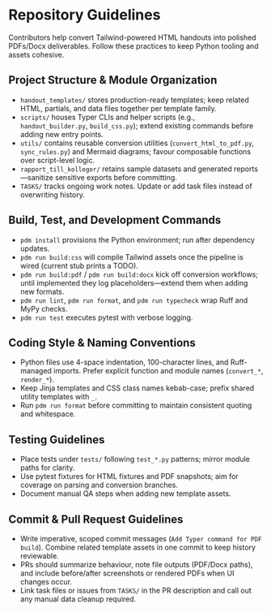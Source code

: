 # Repository Guidelines
Contributors help convert Tailwind-powered HTML handouts into polished PDFs/Docx deliverables. Follow these practices to keep Python tooling and assets cohesive.

## Project Structure & Module Organization
- `handout_templates/` stores production-ready templates; keep related HTML, partials, and data files together per template family.
- `scripts/` houses Typer CLIs and helper scripts (e.g., `handout_builder.py`, `build_css.py`); extend existing commands before adding new entry points.
- `utils/` contains reusable conversion utilities (`convert_html_to_pdf.py`, `sync_rules.py`) and Mermaid diagrams; favour composable functions over script-level logic.
- `rapport_till_kollegor/` retains sample datasets and generated reports—sanitize sensitive exports before committing.
- `TASKS/` tracks ongoing work notes. Update or add task files instead of overwriting history.

## Build, Test, and Development Commands
- `pdm install` provisions the Python environment; run after dependency updates.
- `pdm run build:css` will compile Tailwind assets once the pipeline is wired (current stub prints a TODO).
- `pdm run build:pdf` / `pdm run build:docx` kick off conversion workflows; until implemented they log placeholders—extend them when adding new formats.
- `pdm run lint`, `pdm run format`, and `pdm run typecheck` wrap Ruff and MyPy checks.
- `pdm run test` executes pytest with verbose logging.

## Coding Style & Naming Conventions
- Python files use 4-space indentation, 100-character lines, and Ruff-managed imports. Prefer explicit function and module names (`convert_*`, `render_*`).
- Keep Jinja templates and CSS class names kebab-case; prefix shared utility templates with `_`.
- Run `pdm run format` before committing to maintain consistent quoting and whitespace.

## Testing Guidelines
- Place tests under `tests/` following `test_*.py` patterns; mirror module paths for clarity.
- Use pytest fixtures for HTML fixtures and PDF snapshots; aim for coverage on parsing and conversion branches.
- Document manual QA steps when adding new template assets.

## Commit & Pull Request Guidelines
- Write imperative, scoped commit messages (`Add Typer command for PDF build`). Combine related template assets in one commit to keep history reviewable.
- PRs should summarize behaviour, note file outputs (PDF/Docx paths), and include before/after screenshots or rendered PDFs when UI changes occur.
- Link task files or issues from `TASKS/` in the PR description and call out any manual data cleanup required.
